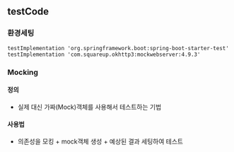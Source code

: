 ## testCode

### 환경세팅
    testImplementation 'org.springframework.boot:spring-boot-starter-test'
    testImplementation 'com.squareup.okhttp3:mockwebserver:4.9.3'



### Mocking
#### 정의
- 실제 대신 가짜(Mock)객체를 사용해서 테스트하는 기법

#### 사용법
- 의존성을 모킹 + mock객체 생성 + 예상된 결과 세팅하여 테스트
